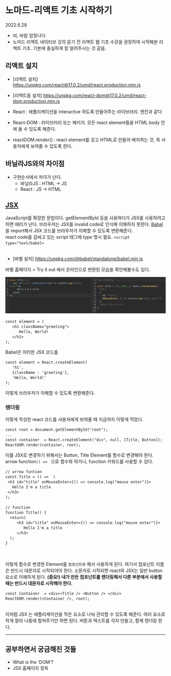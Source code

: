 # 노마드-리액트 기초 시작하기
2022.6.28
- 비, 바람 엄청나다.
- 노마드 리액트 네이티브 강의 듣기 전 리액트 웹 기초 수강을 권장하여 시작해본 리액트 기초.
기본에 충실하게 잘 알려주시는 것 같음.

## 리액트 설치
   - [리액트 설치] https://unpkg.com/react@17.0.2/umd/react.production.min.js
   - [리액트돔 설치] https://unpkg.com/react-dom@17.0.2/umd/react-dom.production.min.js

   - React : 애플리케이션을 interactive 하도록 만들어주는 라이브러리. 엔진과 같다
   - React-DOM : 라이브러리 또는 패키지. 모든 react element들을 HTML body 안에 둘 수 있도록 해준다.
   - reactDOM.render() : react element를 갖고 HTML로 만들어 배치하는 것, 즉 사용자에게 보여줄 수 있도록 한다.
   


## 바닐라JS와의 차이점
   - 구현순서에서 차이가 난다.
     - 바닐라JS : HTML -> JS
     - React : JS -> HTML
   

## [JSX](https://ko.reactjs.org/docs/introducing-jsx.html)
JavaScript를 확장한 문법이다. getElementById 등을 사용하다가 JSX를 사용하려고 하면 에러가 난다.
브라우저는 JSX를 invalid code로 인식해 이해하지 못한다. [Babel](https://babeljs.io)을 import해서 JSX 코드를 브라우저가 이해할 수 있도록 변환해준다. <br>
react code를 감싸고 있는 script 태그에 type 명시 필요. `<script type="text/babel>` <br><br>
- [바벨 설치] https://unpkg.com/@babel/standalone/babel.min.js


바벨 홈페이지 > Try it out 에서 온라인으로 변환된 모습을 확인해볼수도 있다.

![](images/babel_site_tryitout.png)


```
const element = (
   <h1 className="greeting">
      Hello, World!
   </h1>
);
```
Babel은 이러한 JSX 코드를
```
const element = React.createElement(
   'h1',
   {className : 'greeting'},
   'Hello, World!'
);
```
이렇게 브라우저가 이해할 수 있도록 변환해준다.


### 렌더링
이렇게 작성한 react 코드를 사용자에게 보여줄 때 지금까지 이렇게 적었다. 
```
const root = document.getElementById("root");
...
const container  = React.createElement("div", null, [Title, Button]);
ReactDOM.render(container, root);
```
이를 JSX로 변경하기 위해서는 Button, Title Element를 함수로 변경해야 한다.
arrow function`() => ` 으로 함수화 하거나, function 키워드를 사용할 수 있다.

```
// arrow funtion
const Title = () =>  (
 <h3 id="title" onMouseEnter={() => console.log("mouse enter")}>
   Hello I'm a title
 </h3>
);

// function
function Title() {
  return(
     <h3 id="title" onMouseEnter={() => console.log("mouse enter")}>
        Hello I'm a title
     </h3>
  );
}
```
<br><br>
이렇게 함수로 변경한 Element를 `컴포넌트화` 해서 사용하게 된다.
여기서 컴포넌트 이름은 반드시 대문자로 시작되어야 한다.
소문자로 시작되면 react와 JSX는 일반 button 요소로 이해하게 된다.
**(중요!) 내가 만든 컴포넌트를 렌더링해서 다른 부분에서 사용할 때는 반드시 대문자로 시작해야 한다.**
```
const Container  = <div><Title /> <Button /> </div>
ReactDOM.render(<Container />, root);
```

<br>
이처럼 JSX 는 애플리케이션을 작은 요소로 나눠 관리할 수 있도록 해준다. 여러 요소로 작게 잘라 나중에 합쳐주기만 하면 된다.
버튼과 텍스트를 각자 만들고, 함께 렌더링 한다.

---

## 공부하면서 궁금해진 것들
- What is the 'DOM'?
- JSX 홈페이지 정독
